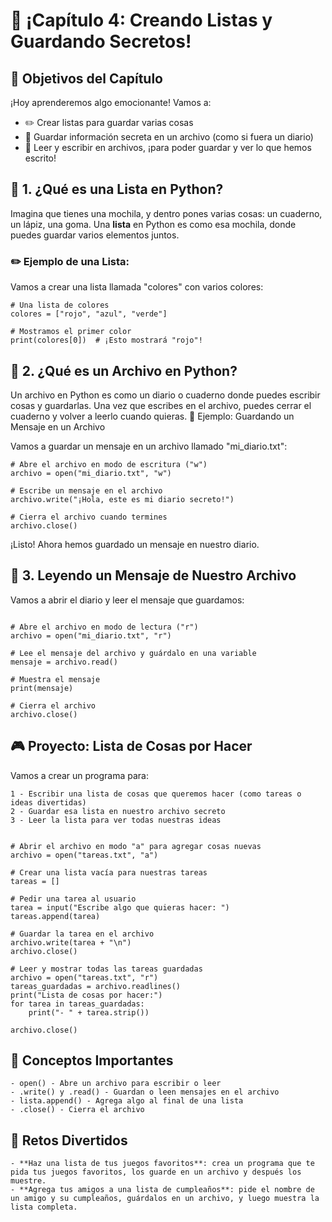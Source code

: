 # 📂 ¡Capítulo 4: Creando Listas y Guardando Secretos!

## 🎯 Objetivos del Capítulo
¡Hoy aprenderemos algo emocionante! Vamos a:
- ✏️ Crear listas para guardar varias cosas
- 📂 Guardar información secreta en un archivo (como si fuera un diario)
- 🔄 Leer y escribir en archivos, ¡para poder guardar y ver lo que hemos escrito!


## 📖 1. ¿Qué es una Lista en Python?

Imagina que tienes una mochila, y dentro pones varias cosas: un cuaderno, un lápiz, una goma. Una **lista** en Python es como esa mochila, donde puedes guardar varios elementos juntos.

### ✏️ Ejemplo de una Lista:
Vamos a crear una lista llamada "colores" con varios colores:

```
# Una lista de colores
colores = ["rojo", "azul", "verde"]

# Mostramos el primer color
print(colores[0])  # ¡Esto mostrará "rojo"!

```


## 📖 2. ¿Qué es un Archivo en Python?

Un archivo en Python es como un diario o cuaderno donde puedes escribir cosas y guardarlas. Una vez que escribes en el archivo, puedes cerrar el cuaderno y volver a leerlo cuando quieras.
📝 Ejemplo: Guardando un Mensaje en un Archivo

Vamos a guardar un mensaje en un archivo llamado "mi_diario.txt":

```
# Abre el archivo en modo de escritura ("w")
archivo = open("mi_diario.txt", "w")

# Escribe un mensaje en el archivo
archivo.write("¡Hola, este es mi diario secreto!")

# Cierra el archivo cuando termines
archivo.close()
```

¡Listo! Ahora hemos guardado un mensaje en nuestro diario.

## 📖 3. Leyendo un Mensaje de Nuestro Archivo

Vamos a abrir el diario y leer el mensaje que guardamos:

```

# Abre el archivo en modo de lectura ("r")
archivo = open("mi_diario.txt", "r")

# Lee el mensaje del archivo y guárdalo en una variable
mensaje = archivo.read()

# Muestra el mensaje
print(mensaje)

# Cierra el archivo
archivo.close()

```

## 🎮 Proyecto: Lista de Cosas por Hacer

Vamos a crear un programa para:

    1 - Escribir una lista de cosas que queremos hacer (como tareas o ideas divertidas)
    2 - Guardar esa lista en nuestro archivo secreto
    3 - Leer la lista para ver todas nuestras ideas

```

# Abrir el archivo en modo "a" para agregar cosas nuevas
archivo = open("tareas.txt", "a")

# Crear una lista vacía para nuestras tareas
tareas = []

# Pedir una tarea al usuario
tarea = input("Escribe algo que quieras hacer: ")
tareas.append(tarea)

# Guardar la tarea en el archivo
archivo.write(tarea + "\n")
archivo.close()

# Leer y mostrar todas las tareas guardadas
archivo = open("tareas.txt", "r")
tareas_guardadas = archivo.readlines()
print("Lista de cosas por hacer:")
for tarea in tareas_guardadas:
    print("- " + tarea.strip())

archivo.close()

```

## 📝 Conceptos Importantes


    - open() - Abre un archivo para escribir o leer
    - .write() y .read() - Guardan o leen mensajes en el archivo
    - lista.append() - Agrega algo al final de una lista
    - .close() - Cierra el archivo

## 🎉 Retos Divertidos

    - **Haz una lista de tus juegos favoritos**: crea un programa que te pida tus juegos favoritos, los guarde en un archivo y después los muestre.
    - **Agrega tus amigos a una lista de cumpleaños**: pide el nombre de un amigo y su cumpleaños, guárdalos en un archivo, y luego muestra la lista completa.
